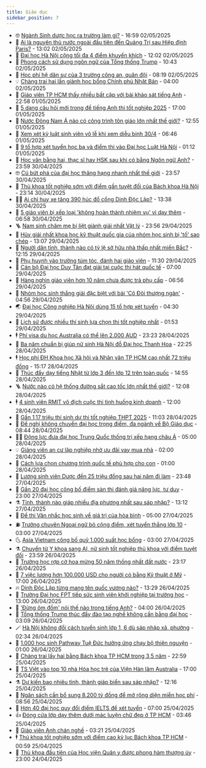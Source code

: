 ```yaml
---
title: Giáo dục
sidebar_position: 7
---
```


<!-- vnexpress-giao-duc:START -->
- 🤓 [Ngành Sinh dược học ra trường làm gì?](https://vnexpress.net/nganh-sinh-duoc-hoc-ra-truong-lam-gi-4880543.html) - 16:59 02/05/2025
- 🦆 [Ai là nguyên thủ nước ngoài đầu tiên đến Quảng Trị sau Hiệp định Paris?](https://vnexpress.net/ai-la-nguyen-thu-nuoc-ngoai-dau-tien-den-quang-tri-sau-hiep-dinh-paris-4880997.html) - 13:02 02/05/2025
- 🦩 [Đại học Hà Nội cộng tối đa 4 điểm khuyến khích](https://vnexpress.net/dai-hoc-ha-noi-cong-toi-da-4-diem-khuyen-khich-4880932.html) - 12:02 02/05/2025
- 🌮 [Phong cách sử dụng ngôn ngữ của Tổng thống Trump](https://vnexpress.net/phong-cach-su-dung-ngon-ngu-cua-tong-thong-trump-4880693.html) - 10:43 02/05/2025
- 🔭 [Học phí hệ dân sự của 3 trường công an, quân đội](https://vnexpress.net/hoc-phi-he-dan-su-cua-3-truong-cong-an-quan-doi-4880599.html) - 08:19 02/05/2025
- 💡 [​Chàng trai hai lần giành học bổng Chính phủ Nhật Bản](https://vnexpress.net/chang-trai-hai-lan-gianh-hoc-bong-chinh-phu-nhat-ban-4858957.html) - 04:00 02/05/2025
- 🥰 [Giáo viên TP HCM thấy nhiều bất cập với bài khảo sát tiếng Anh](https://vnexpress.net/giao-vien-tp-hcm-thay-nhieu-bat-cap-voi-bai-khao-sat-tieng-anh-4879086.html) - 22:58 01/05/2025
- 🐲 [5 dạng câu hỏi mới trong đề tiếng Anh thi tốt nghiệp 2025](https://vnexpress.net/5-dang-cau-hoi-moi-trong-de-tieng-anh-thi-tot-nghiep-2025-4879482.html) - 17:00 01/05/2025
- 🦒 [Nước Đông Nam Á nào có công trình tôn giáo lớn nhất thế giới?](https://vnexpress.net/nuoc-dong-nam-a-nao-co-cong-trinh-ton-giao-lon-nhat-the-gioi-4880714.html) - 12:55 01/05/2025
- 🦆 [Xem xét kỷ luật sinh viên vô lễ khi xem diễu binh 30/4](https://vnexpress.net/dai-hoc-van-lang-xu-ly-sinh-vien-vo-le-voi-cuu-chien-binh-o-le-dieu-binh-30-4-4880666.html) - 06:46 01/05/2025
- 🧰 [9 tổ hợp xét tuyển học bạ và điểm thi vào Đại học Luật Hà Nội](https://vnexpress.net/xet-tuyen-hoc-ba-dai-hoc-luat-ha-noi-2025-chinh-xac-nhat-4880485.html) - 01:12 01/05/2025
- 🐘 [Học văn bằng hai, thạc sĩ hay HSK sau khi có bằng Ngôn ngữ Anh?](https://vnexpress.net/hoc-van-bang-hai-thac-si-hay-hsk-sau-khi-co-bang-ngon-ngu-anh-4879144.html) - 23:59 30/04/2025
- 🤓 [Cú bứt phá của đại học thăng hạng nhanh nhất thế giới](https://vnexpress.net/cu-but-pha-cua-dai-hoc-thang-hang-nhanh-nhat-the-gioi-4878723.html) - 23:57 30/04/2025
- 🧰 [Thủ khoa tốt nghiệp sớm với điểm gần tuyệt đối của Bách khoa Hà Nội](https://vnexpress.net/thu-khoa-tot-nghiep-som-voi-diem-gan-tuyet-doi-cua-bach-khoa-ha-noi-4880105.html) - 23:14 30/04/2025
- 🧑‍💻 [Ai chỉ huy xe tăng 390 húc đổ cổng Dinh Độc Lập?](https://vnexpress.net/ai-chi-huy-xe-tang-390-huc-do-cong-dinh-doc-lap-4880362.html) - 13:38 30/04/2025
- 🫶 [5 giáo viên bị xếp loại &#39;không hoàn thành nhiệm vụ&#39; vì dạy thêm](https://vnexpress.net/5-giao-vien-bi-xep-loai-khong-hoan-thanh-nhiem-vu-vi-day-them-4880413.html) - 06:58 30/04/2025
- 🪜 [Nam sinh chăm mẹ bị liệt giành giải nhất Vật lý](https://vnexpress.net/nam-sinh-cham-me-bi-liet-gianh-giai-nhat-vat-ly-4879915.html) - 23:56 29/04/2025
- 🎊 [Hủy giải nhất khoa học kỹ thuật quốc gia của nhóm học sinh bị &#39;tố&#39; sao chép](https://vnexpress.net/huy-giai-nhat-khoa-hoc-ky-thuat-quoc-gia-cua-nhom-hoc-sinh-bi-to-sao-chep-4880258.html) - 13:07 29/04/2025
- 🧐 [Người dân tỉnh, thành nào có tỷ lệ sở hữu nhà thấp nhất miền Bắc?](https://vnexpress.net/nguoi-dan-tinh-thanh-nao-co-ty-le-so-huu-nha-thap-nhat-mien-bac-4880230.html) - 12:15 29/04/2025
- 🌈 [Phụ huynh vào trường túm tóc, đánh hai giáo viên](https://vnexpress.net/phu-huynh-vao-truong-tum-toc-danh-hai-giao-vien-4880185.html) - 11:30 29/04/2025
- 🥰 [Cán bộ Đại học Duy Tân đạt giải tại cuộc thi hát quốc tế](https://vnexpress.net/can-bo-dai-hoc-duy-tan-dat-giai-tai-cuoc-thi-hat-quoc-te-4880085.html) - 07:00 29/04/2025
- 🎡 [Hàng nghìn giáo viên hơn 10 năm chưa được trả phụ cấp](https://vnexpress.net/hang-nghin-giao-vien-hon-10-nam-chua-duoc-tra-phu-cap-4879619.html) - 06:56 29/04/2025
- 🎊 [Nhóm học sinh thắng giải đặc biệt với bài &#39;Cô Đôi thượng ngàn&#39;](https://vnexpress.net/nhom-hoc-sinh-thang-giai-dac-biet-voi-bai-co-doi-thuong-ngan-4879938.html) - 04:56 29/04/2025
- 🌏 [Đại học Công nghiệp Hà Nội dùng 15 tổ hợp xét tuyển](https://vnexpress.net/dai-hoc-cong-nghiep-ha-noi-dung-15-to-hop-xet-tuyen-4879978.html) - 04:30 29/04/2025
- 🥸 [Lịch sử được nhiều thí sinh lựa chọn thi tốt nghiệp nhất](https://vnexpress.net/lich-su-duoc-nhieu-thi-sinh-lua-chon-thi-tot-nghiep-nhat-4879918.html) - 01:53 29/04/2025
- 🕴 [Phí visa du học Australia có thể lên 2.000 AUD](https://vnexpress.net/phi-visa-du-hoc-australia-co-the-len-2-000-aud-4879824.html) - 23:23 28/04/2025
- 💂 [Ba năm chuẩn bị giúp nữ sinh Hà Nội đỗ Đại học Thanh Hoa](https://vnexpress.net/ba-nam-chuan-bi-giup-nu-sinh-ha-noi-do-dai-hoc-thanh-hoa-4879663.html) - 22:25 28/04/2025
- 🕴 [Học phí ĐH Khoa học Xã hội và Nhân văn TP HCM cao nhất 72 triệu đồng](https://vnexpress.net/hoc-phi-dai-hoc-khoa-hoc-xa-hoi-va-nhan-van-tp-hcm-tat-ca-nganh-4879839.html) - 15:17 28/04/2025
- 🌋 [Thúc đẩy dạy tiếng Nhật từ lớp 3 đến lớp 12 trên toàn quốc](https://vnexpress.net/thuc-day-day-tieng-nhat-tu-lop-3-den-lop-12-tren-toan-quoc-4879822.html) - 14:55 28/04/2025
- 🪜 [Nước nào có hệ thống đường sắt cao tốc lớn nhất thế giới?](https://vnexpress.net/nuoc-nao-co-he-thong-duong-sat-cao-toc-lon-nhat-the-gioi-4879761.html) - 12:08 28/04/2025
- 🕴 [4 sinh viên RMIT vô địch cuộc thi tình huống kinh doanh](https://vnexpress.net/4-sinh-vien-rmit-vo-dich-cuoc-thi-tinh-huong-kinh-doanh-4879770.html) - 12:00 28/04/2025
- 🎃 [Gần 1,17 triệu thí sinh dự thi tốt nghiệp THPT 2025](https://vnexpress.net/gan-1-17-trieu-thi-sinh-du-thi-tot-nghiep-thpt-2025-4879771.html) - 11:03 28/04/2025
- 🦏 [Đề nghị không chuyển đại học trọng điểm, đa ngành về Bộ Giáo dục](https://vnexpress.net/de-nghi-khong-chuyen-dai-hoc-trong-diem-da-nganh-ve-bo-giao-duc-4879642.html) - 08:44 28/04/2025
- 🧑‍🏫 [Động lực đưa đại học Trung Quốc thống trị xếp hạng châu Á](https://vnexpress.net/dong-luc-dua-dai-hoc-trung-quoc-thong-tri-xep-hang-chau-a-4877992.html) - 05:00 28/04/2025
- 💡 [Giảng viên an cư lập nghiệp nhờ ưu đãi vay mua nhà](https://vnexpress.net/giang-vien-an-cu-lap-nghiep-nho-uu-dai-vay-mua-nha-4878672.html) - 02:00 28/04/2025
- 🐎 [Cách lựa chọn chương trình quốc tế phù hợp cho con](https://vnexpress.net/cach-lua-chon-chuong-trinh-quoc-te-phu-hop-cho-con-4878592.html) - 01:00 28/04/2025
- 🧰 [Lương sinh viên Dược đến 25 triệu đồng sau hai năm đi làm](https://vnexpress.net/luong-sinh-vien-duoc-den-25-trieu-dong-sau-hai-nam-di-lam-4879239.html) - 23:48 27/04/2025
- 🙉 [Gần 20 đại học công bố điểm sàn thi đánh giá năng lực, tư duy](https://vnexpress.net/gan-20-dai-hoc-cong-bo-diem-san-thi-danh-gia-nang-luc-tu-duy-4878459.html) - 23:00 27/04/2025
- ⚗️ [Tỉnh, thành nào giáp nhiều địa phương nhất sau sáp nhập?](https://vnexpress.net/tinh-thanh-nao-giap-nhieu-dia-phuong-nhat-sau-sap-nhap-4879284.html) - 13:12 27/04/2025
- 🌝 [Đề thi Văn nhắc học sinh về giá trị của hòa bình](https://vnexpress.net/de-thi-van-nhac-hoc-sinh-ve-gia-tri-cua-hoa-binh-4878770.html) - 05:00 27/04/2025
- ⛽️ [Trường chuyên Ngoại ngữ bỏ cộng điểm, xét tuyển thẳng lớp 10](https://vnexpress.net/truong-chuyen-ngoai-ngu-bo-cong-diem-xet-tuyen-thang-lop-10-4879142.html) - 03:00 27/04/2025
- 🌜 [Asia Vietnam công bố quỹ 1.000 suất học bổng](https://vnexpress.net/asia-vietnam-cong-bo-quy-1-000-suat-hoc-bong-4878977.html) - 03:00 27/04/2025
- ⚗️ [Chuyển từ Y khoa sang AI, nữ sinh tốt nghiệp thủ khoa với điểm tuyệt đối](https://vnexpress.net/chuyen-tu-y-khoa-sang-ai-nu-sinh-tot-nghiep-thu-khoa-voi-diem-tuyet-doi-4878480.html) - 23:59 26/04/2025
- 🧰 [Trường học rợp cờ hoa mừng 50 năm thống nhất đất nước](https://vnexpress.net/truong-hoc-rop-co-hoa-mung-50-nam-thong-nhat-dat-nuoc-4878955.html) - 23:17 26/04/2025
- 🤗 [7 việc lương hơn 100.000 USD cho người có bằng Kỹ thuật ở Mỹ](https://vnexpress.net/7-viec-luong-hon-100-000-usd-cho-nguoi-co-bang-ky-thuat-o-my-4876487.html) - 17:00 26/04/2025
- 🔥 [Dinh Độc Lập từng mang tên quốc vương nào?](https://vnexpress.net/dinh-doc-lap-tung-mang-ten-quoc-vuong-nao-4879078.html) - 13:29 26/04/2025
- 💪 [Trường Đại học FPT tiếp sức sinh viên khởi nghiệp tại trường học](https://vnexpress.net/truong-dai-hoc-fpt-tiep-suc-sinh-vien-khoi-nghiep-tai-truong-hoc-4879105.html) - 13:00 26/04/2025
- 💂 [&#39;Đừng ôm đồm&#39; nói thế nào trong tiếng Anh?](https://vnexpress.net/dung-om-dom-noi-the-nao-trong-tieng-anh-4876504.html) - 04:00 26/04/2025
- 🌮 [Tổng thống Trump thúc đẩy đào tạo nghề không cần bằng đại học](https://vnexpress.net/tong-thong-trump-thuc-day-dao-tao-nghe-khong-can-bang-dai-hoc-4878317.html) - 03:09 26/04/2025
- 🪄 [Hà Nội không đổi cách tuyển sinh lớp 1, 6 dù sáp nhập xã, phường](https://vnexpress.net/ha-noi-khong-doi-cach-tuyen-sinh-lop-1-6-du-sap-nhap-xa-phuong-4878868.html) - 02:34 26/04/2025
- 🎡 [1.000 học sinh Pathway Tuệ Đức hưởng ứng chạy bộ thiện nguyện](https://vnexpress.net/1-000-hoc-sinh-pathway-tue-duc-huong-ung-chay-bo-thien-nguyen-4878826.html) - 01:00 26/04/2025
- 🌈 [Chàng trai lấy hai bằng Bách khoa TP HCM trong 3,5 năm](https://vnexpress.net/chang-trai-lay-hai-bang-bach-khoa-tp-hcm-trong-3-5-nam-4878637.html) - 22:59 25/04/2025
- 🎊 [TS Việt vào top 10 nhà Hóa học trẻ của Viện Hàn lâm Australia](https://vnexpress.net/ts-viet-vao-top-10-nha-hoa-hoc-tre-cua-vien-han-lam-australia-4878160.html) - 17:00 25/04/2025
- ⚗️ [Dự kiến bao nhiêu tỉnh, thành giáp biển sau sáp nhập?](https://vnexpress.net/du-kien-bao-nhieu-tinh-thanh-giap-bien-sau-sap-nhap-4878768.html) - 12:16 25/04/2025
- 🌁 [Ngân sách cần bổ sung 8.200 tỷ đồng để mở rộng diện miễn học phí](https://vnexpress.net/ngan-sach-can-bo-sung-8-200-ty-dong-de-mo-rong-dien-mien-hoc-phi-4878660.html) - 08:56 25/04/2025
- 🦏 [Hơn 40 đại học quy đổi điểm IELTS để xét tuyển](https://vnexpress.net/muc-quy-doi-diem-ielts-cua-hon-40-dai-hoc-chinh-xac-nhat-4876634.html) - 07:00 25/04/2025
- 👍 [Đóng cửa lớp dạy thêm dưới mác luyện chữ đẹp ở TP HCM](https://vnexpress.net/dong-cua-lop-day-them-duoi-mac-luyen-chu-dep-o-tp-hcm-4878457.html) - 03:46 25/04/2025
- 🌈 [Giáo viên Anh chán nghề](https://vnexpress.net/giao-vien-anh-chan-nghe-4861891.html) - 03:21 25/04/2025
- 🕴 [Thủ khoa tốt nghiệp sớm với điểm cao kỷ lục Bách khoa TP HCM](https://vnexpress.net/thu-khoa-tot-nghiep-som-voi-diem-cao-ky-luc-bach-khoa-tp-hcm-4878349.html) - 00:59 25/04/2025
- 🧰 [Thủ khoa đầu tiên của Học viện Quân y được phong hàm thượng úy](https://vnexpress.net/thu-khoa-dau-tien-cua-hoc-vien-quan-y-duoc-phong-ham-thuong-uy-4877808.html) - 23:00 24/04/2025<!-- vnexpress-giao-duc:END -->
